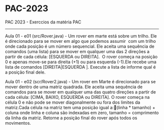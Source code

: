 # PAC-2023
PAC 2023 - Exerccios da matéria PAC


------------------------
Aula 01 - e01 (src/Rover.java) - Um rover em marte está sobre um trilho. Ele é direcionado para se mover em algo que podemos assumir  com um trilho onde cada posição é um número sequencial. Ele aceita uma sequência de comandos (uma lista) para se mover em qualquer uma das 2 direções a partir de cada célula: [ESQUERDA ou DIREITA]. 
O rover começa na posição 0 e apenas move-se para direita (+1) ou para esquerda (-1).Ele recebe uma lista de comandos [DIREITA|ESQUERDA ]. 
Execute a lista de informe qual é a posição final dele.

Aula 01 - e02 (scr/Rover2.java) - Um rover em Marte é direcionado para se mover dentro de uma matriz quadrada. Ele aceita uma sequência de comandos para se mover em qualquer uma das quatro direções a partir de cada célula: [CIMA, BAIXO, ESQUERDA ou DIREITA]. O rover começa na célula 0 e não pode se mover diagonalmente ou fora dos limites da matriz.Cada célula na matriz tem uma posição igual a:(linha * tamanho) + coluna onde linha e coluna são indexadas em zero, tamanho = comprimento da linha da matriz. Retorne a posição final do rover após todos os movimentos.




